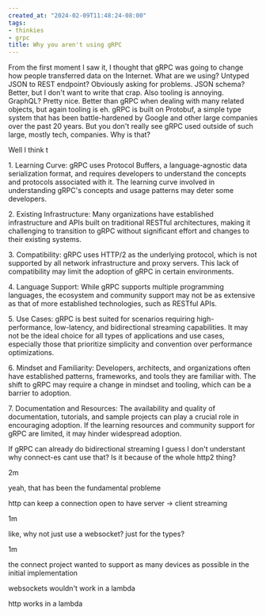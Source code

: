 ```yaml
---
created_at: "2024-02-09T11:48:24-08:00"
tags:
- thinkies
- grpc
title: Why you aren't using gRPC
---
```


From the first moment I saw it, I thought that gRPC was going to change how people transferred data on the Internet. What are we using? Untyped JSON to REST endpoint? Obviously asking for problems. JSON schema? Better, but I don't want to write that crap. Also tooling is annoying. GraphQL? Pretty nice. Better than gRPC when dealing with many related objects, but again tooling is eh. gRPC is built on Protobuf, a simple type system that has been battle-hardened by Google and other large companies over the past 20 years. But you don't really see gRPC used outside of such large, mostly tech, companies. Why is that?

Well I think t

1\. Learning Curve: gRPC uses Protocol Buffers, a language-agnostic data serialization format, and requires developers to understand the concepts and protocols associated with it. The learning curve involved in understanding gRPC's concepts and usage patterns may deter some developers.

2\. Existing Infrastructure: Many organizations have established infrastructure and APIs built on traditional RESTful architectures, making it challenging to transition to gRPC without significant effort and changes to their existing systems.

3\. Compatibility: gRPC uses HTTP/2 as the underlying protocol, which is not supported by all network infrastructure and proxy servers. This lack of compatibility may limit the adoption of gRPC in certain environments.

4\. Language Support: While gRPC supports multiple programming languages, the ecosystem and community support may not be as extensive as that of more established technologies, such as RESTful APIs.

5\. Use Cases: gRPC is best suited for scenarios requiring high-performance, low-latency, and bidirectional streaming capabilities. It may not be the ideal choice for all types of applications and use cases, especially those that prioritize simplicity and convention over performance optimizations.

6\. Mindset and Familiarity: Developers, architects, and organizations often have established patterns, frameworks, and tools they are familiar with. The shift to gRPC may require a change in mindset and tooling, which can be a barrier to adoption.

7\. Documentation and Resources: The availability and quality of documentation, tutorials, and sample projects can play a crucial role in encouraging adoption. If the learning resources and community support for gRPC are limited, it may hinder widespread adoption.

If gRPC can already do bidirectional streaming I guess I don't understant why connect-es cant use that? Is it because of the whole http2 thing?

2m

yeah, that has been the fundamental probleme

http can keep a connection open to have server -> client streaming

1m

like, why not just use a websocket? just for the types?

1m

the connect project wanted to support as many devices as possible in the initial implementation

websockets wouldn't work in a lambda

http works in a lambda